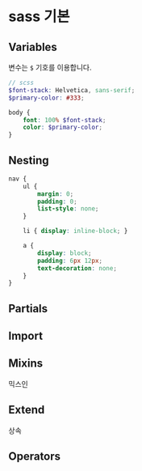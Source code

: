 # sass 기본




## Variables

변수는 `$` 기호를 이용합니다.

```scss
// scss
$font-stack: Helvetica, sans-serif;
$primary-color: #333;

body {
	font: 100% $font-stack;
	color: $primary-color;
}
```



## Nesting




```scss
nav {
	ul {
		margin: 0;
		padding: 0;
		list-style: none;
	}

	li { display: inline-block; }

	a {
		display: block;
		padding: 6px 12px;
		text-decoration: none;
	}
}
```


## Partials




## Import




## Mixins

믹스인



## Extend

상속


## Operators








